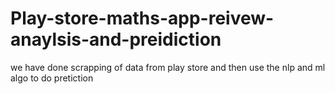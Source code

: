 # Play-store-maths-app-reivew-anaylsis-and-preidiction
we have done scrapping of data from play store and then use the nlp and ml algo to do pretiction
